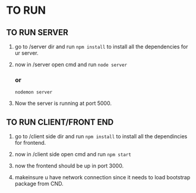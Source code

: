 # TO RUN 

## TO RUN SERVER

1. go to /server dir and run 
    `npm install`
    to install all the dependencies for ur server.

2. now in /server open cmd and run 
    `node server`
    ### or
    `nodemon server`
3. Now the server is running at port 5000.

## TO RUN CLIENT/FRONT END

1. go to /client side dir and run 
    `npm install`
    to install all the dependincies for frontend.

2. now in /client side open cmd  and run
    `npm start`

3. now the frontend should be up in port 3000.

4. makeinsure u have network connection since it needs to load bootstrap package from CND.